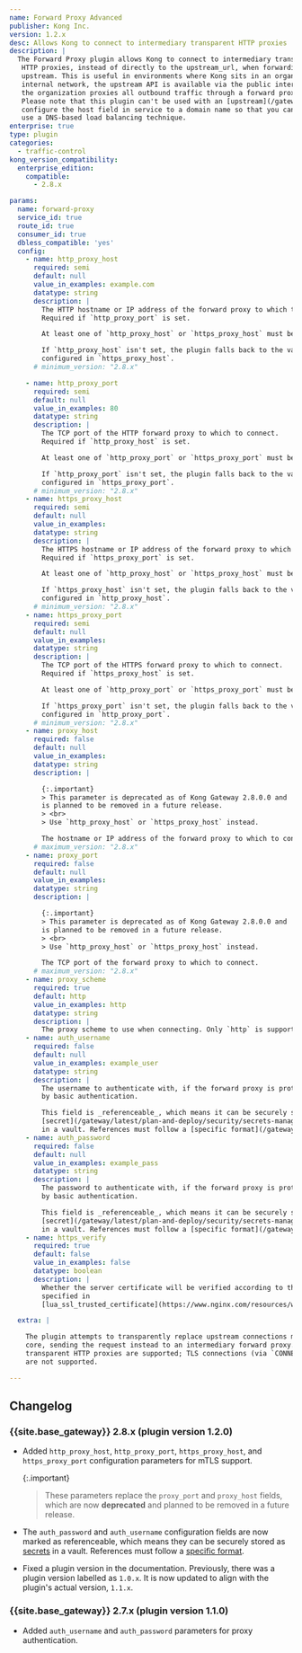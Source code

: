 ```yaml
---
name: Forward Proxy Advanced
publisher: Kong Inc.
version: 1.2.x
desc: Allows Kong to connect to intermediary transparent HTTP proxies
description: |
  The Forward Proxy plugin allows Kong to connect to intermediary transparent
   HTTP proxies, instead of directly to the upstream_url, when forwarding requests
   upstream. This is useful in environments where Kong sits in an organization's
   internal network, the upstream API is available via the public internet, and
   the organization proxies all outbound traffic through a forward proxy server.
   Please note that this plugin can't be used with an [upstream](/gateway/latest/get-started/comprehensive/load-balancing). As a workaround for load balancing,
   configure the host field in service to a domain name so that you can
   use a DNS-based load balancing technique.
enterprise: true
type: plugin
categories:
  - traffic-control
kong_version_compatibility:
  enterprise_edition:
    compatible:
      - 2.8.x

params:
  name: forward-proxy
  service_id: true
  route_id: true
  consumer_id: true
  dbless_compatible: 'yes'
  config:
    - name: http_proxy_host
      required: semi
      default: null
      value_in_examples: example.com
      datatype: string
      description: |
        The HTTP hostname or IP address of the forward proxy to which to connect.
        Required if `http_proxy_port` is set.

        At least one of `http_proxy_host` or `https_proxy_host` must be specified.

        If `http_proxy_host` isn't set, the plugin falls back to the value
        configured in `https_proxy_host`.
      # minimum_version: "2.8.x"

    - name: http_proxy_port
      required: semi
      default: null
      value_in_examples: 80
      datatype: string
      description: |
        The TCP port of the HTTP forward proxy to which to connect.
        Required if `http_proxy_host` is set.

        At least one of `http_proxy_port` or `https_proxy_port` must be specified.

        If `http_proxy_port` isn't set, the plugin falls back to the value
        configured in `https_proxy_port`.
      # minimum_version: "2.8.x"
    - name: https_proxy_host
      required: semi
      default: null
      value_in_examples:
      datatype: string
      description: |
        The HTTPS hostname or IP address of the forward proxy to which to connect.
        Required if `https_proxy_port` is set.

        At least one of `http_proxy_host` or `https_proxy_host` must be specified.

        If `https_proxy_host` isn't set, the plugin falls back to the value
        configured in `http_proxy_host`.
      # minimum_version: "2.8.x"
    - name: https_proxy_port
      required: semi
      default: null
      value_in_examples:
      datatype: string
      description: |
        The TCP port of the HTTPS forward proxy to which to connect.
        Required if `https_proxy_host` is set.

        At least one of `http_proxy_port` or `https_proxy_port` must be specified.

        If `https_proxy_port` isn't set, the plugin falls back to the value
        configured in `http_proxy_port`.
      # minimum_version: "2.8.x"
    - name: proxy_host
      required: false
      default: null
      value_in_examples:
      datatype: string
      description: |

        {:.important}
        > This parameter is deprecated as of Kong Gateway 2.8.0.0 and
        is planned to be removed in a future release.
        > <br>
        > Use `http_proxy_host` or `https_proxy_host` instead.

        The hostname or IP address of the forward proxy to which to connect.
      # maximum_version: "2.8.x"
    - name: proxy_port
      required: false
      default: null
      value_in_examples:
      datatype: string
      description: |

        {:.important}
        > This parameter is deprecated as of Kong Gateway 2.8.0.0 and
        is planned to be removed in a future release.
        > <br>
        > Use `http_proxy_host` or `https_proxy_host` instead.

        The TCP port of the forward proxy to which to connect.
      # maximum_version: "2.8.x"
    - name: proxy_scheme
      required: true
      default: http
      value_in_examples: http
      datatype: string
      description: |
        The proxy scheme to use when connecting. Only `http` is supported.
    - name: auth_username
      required: false
      default: null
      value_in_examples: example_user
      datatype: string
      description: |
        The username to authenticate with, if the forward proxy is protected
        by basic authentication.

        This field is _referenceable_, which means it can be securely stored as a
        [secret](/gateway/latest/plan-and-deploy/security/secrets-management/getting-started)
        in a vault. References must follow a [specific format](/gateway/latest/plan-and-deploy/security/secrets-management/reference-format).
    - name: auth_password
      required: false
      default: null
      value_in_examples: example_pass
      datatype: string
      description: |
        The password to authenticate with, if the forward proxy is protected
        by basic authentication.

        This field is _referenceable_, which means it can be securely stored as a
        [secret](/gateway/latest/plan-and-deploy/security/secrets-management/getting-started)
        in a vault. References must follow a [specific format](/gateway/latest/plan-and-deploy/security/secrets-management/reference-format).
    - name: https_verify
      required: true
      default: false
      value_in_examples: false
      datatype: boolean
      description: |
        Whether the server certificate will be verified according to the CA certificates
        specified in
        [lua_ssl_trusted_certificate](https://www.nginx.com/resources/wiki/modules/lua/#lua-ssl-trusted-certificate).

  extra: |

    The plugin attempts to transparently replace upstream connections made by Kong
    core, sending the request instead to an intermediary forward proxy. Only
    transparent HTTP proxies are supported; TLS connections (via `CONNECT`)
    are not supported.

---
```

## Changelog

### {{site.base_gateway}} 2.8.x (plugin version 1.2.0)

* Added `http_proxy_host`, `http_proxy_port`, `https_proxy_host`, and
`https_proxy_port` configuration parameters for mTLS support.

    {:.important}
    > These parameters replace the `proxy_port` and `proxy_host` fields, which
    are now **deprecated** and planned to be removed in a future release.

* The `auth_password` and `auth_username` configuration fields are now marked as
referenceable, which means they can be securely stored as
[secrets](/gateway/latest/plan-and-deploy/security/secrets-management/getting-started)
in a vault. References must follow a [specific format](/gateway/latest/plan-and-deploy/security/secrets-management/reference-format).

* Fixed a plugin version in the documentation. Previously, there was a plugin
version labelled as `1.0.x`. It is now updated to align with the
plugin's actual version, `1.1.x`.

### {{site.base_gateway}} 2.7.x (plugin version 1.1.0)

* Added `auth_username` and `auth_password` parameters for proxy authentication.
